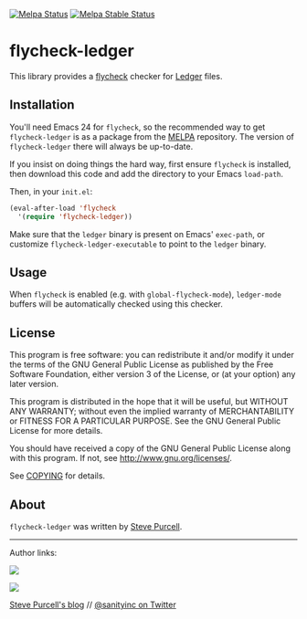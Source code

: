 [![Melpa Status](http://melpa.org/packages/flycheck-ledger-badge.svg)](http://melpa.org/#/flycheck-ledger)
[![Melpa Stable Status](http://stable.melpa.org/packages/flycheck-ledger-badge.svg)](http://stable.melpa.org/#/flycheck-ledger)

flycheck-ledger
===============

This library provides a [flycheck][] checker for [Ledger] files.

Installation
------------

You'll need Emacs 24 for `flycheck`, so the recommended way to get
`flycheck-ledger` is as a package from the [MELPA][melpa]
repository. The version of `flycheck-ledger` there will always be
up-to-date.

If you insist on doing things the hard way, first ensure `flycheck` is
installed, then download this code and add the directory to your Emacs
`load-path`.

Then, in your `init.el`:

```lisp
(eval-after-load 'flycheck
  '(require 'flycheck-ledger))
```

Make sure that the `ledger` binary is present on Emacs' `exec-path`, or
customize `flycheck-ledger-executable` to point to the `ledger`
binary.

Usage
-----

When `flycheck` is enabled (e.g. with `global-flycheck-mode`), `ledger-mode`
buffers will be automatically checked using this checker.

License
-------

This program is free software: you can redistribute it and/or modify it under
the terms of the GNU General Public License as published by the Free Software
Foundation, either version 3 of the License, or (at your option) any later
version.

This program is distributed in the hope that it will be useful, but WITHOUT ANY
WARRANTY; without even the implied warranty of MERCHANTABILITY or FITNESS FOR A
PARTICULAR PURPOSE.  See the GNU General Public License for more details.

You should have received a copy of the GNU General Public License along with
this program.  If not, see http://www.gnu.org/licenses/.

See
[COPYING](https://github.com/purcell/flycheck-ledger/blob/master/COPYING)
for details.

About
-----

`flycheck-ledger` was written by [Steve Purcell](https://github.com/purcell).

<hr>

Author links:

[![](http://api.coderwall.com/purcell/endorsecount.png)](http://coderwall.com/purcell)

[![](http://www.linkedin.com/img/webpromo/btn_liprofile_blue_80x15.png)](http://uk.linkedin.com/in/stevepurcell)

[Steve Purcell's blog](http://www.sanityinc.com/) // [@sanityinc on Twitter](https://twitter.com/sanityinc)

[flycheck]: https://github.com/flycheck/flycheck
[tags]: https://github.com/purcell/flycheck-ledger/tags
[ledger]: https://ledger-cli.org/
[melpa]: http://melpa.org
